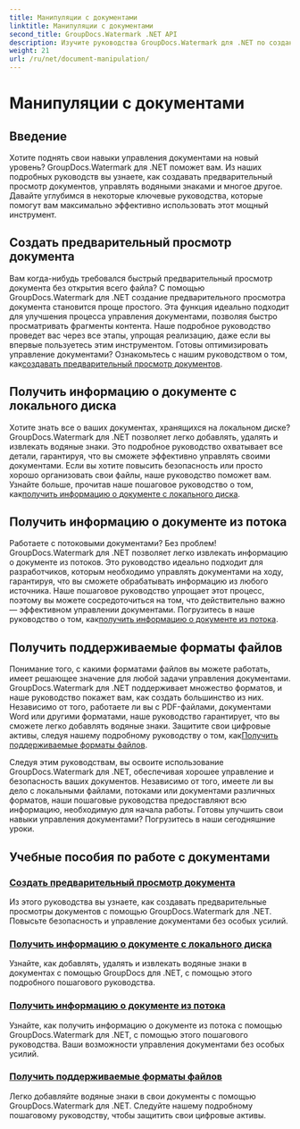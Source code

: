 ```yaml
---
title: Манипуляции с документами
linktitle: Манипуляции с документами
second_title: GroupDocs.Watermark .NET API
description: Изучите руководства GroupDocs.Watermark для .NET по созданию предварительного просмотра документов и управлению водяными знаками. Повышение безопасности и управления документами.
weight: 21
url: /ru/net/document-manipulation/
---
```


# Манипуляции с документами

## Введение

Хотите поднять свои навыки управления документами на новый уровень? GroupDocs.Watermark для .NET поможет вам. Из наших подробных руководств вы узнаете, как создавать предварительный просмотр документов, управлять водяными знаками и многое другое. Давайте углубимся в некоторые ключевые руководства, которые помогут вам максимально эффективно использовать этот мощный инструмент.


## Создать предварительный просмотр документа
 Вам когда-нибудь требовался быстрый предварительный просмотр документа без открытия всего файла? С помощью GroupDocs.Watermark для .NET создание предварительного просмотра документа становится проще простого. Эта функция идеально подходит для улучшения процесса управления документами, позволяя быстро просматривать фрагменты контента. Наше подробное руководство проведет вас через все этапы, упрощая реализацию, даже если вы впервые пользуетесь этим инструментом. Готовы оптимизировать управление документами? Ознакомьтесь с нашим руководством о том, как[создавать предварительный просмотр документов](./generate-document-preview/).

## Получить информацию о документе с локального диска
Хотите знать все о ваших документах, хранящихся на локальном диске? GroupDocs.Watermark для .NET позволяет легко добавлять, удалять и извлекать водяные знаки. Это подробное руководство охватывает все детали, гарантируя, что вы сможете эффективно управлять своими документами. Если вы хотите повысить безопасность или просто хорошо организовать свои файлы, наше руководство поможет вам. Узнайте больше, прочитав наше пошаговое руководство о том, как[получить информацию о документе с локального диска](./get-document-info-local-disk/).

## Получить информацию о документе из потока
 Работаете с потоковыми документами? Без проблем! GroupDocs.Watermark для .NET позволяет легко извлекать информацию о документе из потоков. Это руководство идеально подходит для разработчиков, которым необходимо управлять документами на ходу, гарантируя, что вы сможете обрабатывать информацию из любого источника. Наше пошаговое руководство упрощает этот процесс, поэтому вы можете сосредоточиться на том, что действительно важно — эффективном управлении документами. Погрузитесь в наше руководство о том, как[получить информацию о документе из потока](./get-document-info-stream/).

## Получить поддерживаемые форматы файлов
 Понимание того, с какими форматами файлов вы можете работать, имеет решающее значение для любой задачи управления документами. GroupDocs.Watermark для .NET поддерживает множество форматов, и наше руководство покажет вам, как создать большинство из них. Независимо от того, работаете ли вы с PDF-файлами, документами Word или другими форматами, наше руководство гарантирует, что вы сможете легко добавлять водяные знаки. Защитите свои цифровые активы, следуя нашему подробному руководству о том, как[Получить поддерживаемые форматы файлов](./get-supported-file-formats/).

Следуя этим руководствам, вы освоите использование GroupDocs.Watermark для .NET, обеспечивая хорошее управление и безопасность ваших документов. Независимо от того, имеете ли вы дело с локальными файлами, потоками или документами различных форматов, наши пошаговые руководства предоставляют всю информацию, необходимую для начала работы. Готовы улучшить свои навыки управления документами? Погрузитесь в наши сегодняшние уроки.
## Учебные пособия по работе с документами
### [Создать предварительный просмотр документа](./generate-document-preview/)
Из этого руководства вы узнаете, как создавать предварительные просмотры документов с помощью GroupDocs.Watermark для .NET. Повысьте безопасность и управление документами без особых усилий.
### [Получить информацию о документе с локального диска](./get-document-info-local-disk/)
Узнайте, как добавлять, удалять и извлекать водяные знаки в документах с помощью GroupDocs для .NET, с помощью этого подробного пошагового руководства.
### [Получить информацию о документе из потока](./get-document-info-stream/)
Узнайте, как получить информацию о документе из потока с помощью GroupDocs.Watermark для .NET, с помощью этого пошагового руководства. Ваши возможности управления документами без особых усилий.
### [Получить поддерживаемые форматы файлов](./get-supported-file-formats/)
Легко добавляйте водяные знаки в свои документы с помощью GroupDocs.Watermark для .NET. Следуйте нашему подробному пошаговому руководству, чтобы защитить свои цифровые активы.
